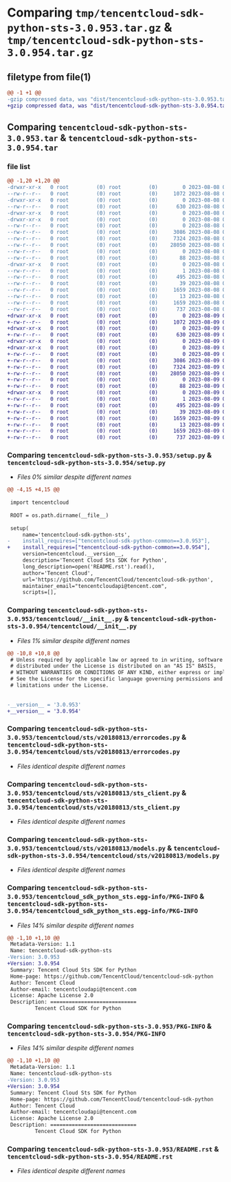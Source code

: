 # Comparing `tmp/tencentcloud-sdk-python-sts-3.0.953.tar.gz` & `tmp/tencentcloud-sdk-python-sts-3.0.954.tar.gz`

## filetype from file(1)

```diff
@@ -1 +1 @@
-gzip compressed data, was "dist/tencentcloud-sdk-python-sts-3.0.953.tar", last modified: Tue Aug  8 00:31:57 2023, max compression
+gzip compressed data, was "dist/tencentcloud-sdk-python-sts-3.0.954.tar", last modified: Wed Aug  9 00:32:09 2023, max compression
```

## Comparing `tencentcloud-sdk-python-sts-3.0.953.tar` & `tencentcloud-sdk-python-sts-3.0.954.tar`

### file list

```diff
@@ -1,20 +1,20 @@
-drwxr-xr-x   0 root         (0) root         (0)        0 2023-08-08 00:31:57.000000 tencentcloud-sdk-python-sts-3.0.953/
--rw-r--r--   0 root         (0) root         (0)     1072 2023-08-08 00:31:57.000000 tencentcloud-sdk-python-sts-3.0.953/setup.py
-drwxr-xr-x   0 root         (0) root         (0)        0 2023-08-08 00:31:57.000000 tencentcloud-sdk-python-sts-3.0.953/tencentcloud/
--rw-r--r--   0 root         (0) root         (0)      630 2023-08-08 00:31:57.000000 tencentcloud-sdk-python-sts-3.0.953/tencentcloud/__init__.py
-drwxr-xr-x   0 root         (0) root         (0)        0 2023-08-08 00:31:57.000000 tencentcloud-sdk-python-sts-3.0.953/tencentcloud/sts/
-drwxr-xr-x   0 root         (0) root         (0)        0 2023-08-08 00:31:57.000000 tencentcloud-sdk-python-sts-3.0.953/tencentcloud/sts/v20180813/
--rw-r--r--   0 root         (0) root         (0)        0 2023-08-08 00:31:57.000000 tencentcloud-sdk-python-sts-3.0.953/tencentcloud/sts/v20180813/__init__.py
--rw-r--r--   0 root         (0) root         (0)     3086 2023-08-08 00:31:57.000000 tencentcloud-sdk-python-sts-3.0.953/tencentcloud/sts/v20180813/errorcodes.py
--rw-r--r--   0 root         (0) root         (0)     7324 2023-08-08 00:31:57.000000 tencentcloud-sdk-python-sts-3.0.953/tencentcloud/sts/v20180813/sts_client.py
--rw-r--r--   0 root         (0) root         (0)    28050 2023-08-08 00:31:57.000000 tencentcloud-sdk-python-sts-3.0.953/tencentcloud/sts/v20180813/models.py
--rw-r--r--   0 root         (0) root         (0)        0 2023-08-08 00:31:57.000000 tencentcloud-sdk-python-sts-3.0.953/tencentcloud/sts/__init__.py
--rw-r--r--   0 root         (0) root         (0)       88 2023-08-08 00:31:57.000000 tencentcloud-sdk-python-sts-3.0.953/setup.cfg
-drwxr-xr-x   0 root         (0) root         (0)        0 2023-08-08 00:31:57.000000 tencentcloud-sdk-python-sts-3.0.953/tencentcloud_sdk_python_sts.egg-info/
--rw-r--r--   0 root         (0) root         (0)        1 2023-08-08 00:31:57.000000 tencentcloud-sdk-python-sts-3.0.953/tencentcloud_sdk_python_sts.egg-info/dependency_links.txt
--rw-r--r--   0 root         (0) root         (0)      495 2023-08-08 00:31:57.000000 tencentcloud-sdk-python-sts-3.0.953/tencentcloud_sdk_python_sts.egg-info/SOURCES.txt
--rw-r--r--   0 root         (0) root         (0)       39 2023-08-08 00:31:57.000000 tencentcloud-sdk-python-sts-3.0.953/tencentcloud_sdk_python_sts.egg-info/requires.txt
--rw-r--r--   0 root         (0) root         (0)     1659 2023-08-08 00:31:57.000000 tencentcloud-sdk-python-sts-3.0.953/tencentcloud_sdk_python_sts.egg-info/PKG-INFO
--rw-r--r--   0 root         (0) root         (0)       13 2023-08-08 00:31:57.000000 tencentcloud-sdk-python-sts-3.0.953/tencentcloud_sdk_python_sts.egg-info/top_level.txt
--rw-r--r--   0 root         (0) root         (0)     1659 2023-08-08 00:31:57.000000 tencentcloud-sdk-python-sts-3.0.953/PKG-INFO
--rw-r--r--   0 root         (0) root         (0)      737 2023-08-08 00:31:57.000000 tencentcloud-sdk-python-sts-3.0.953/README.rst
+drwxr-xr-x   0 root         (0) root         (0)        0 2023-08-09 00:32:09.000000 tencentcloud-sdk-python-sts-3.0.954/
+-rw-r--r--   0 root         (0) root         (0)     1072 2023-08-09 00:32:09.000000 tencentcloud-sdk-python-sts-3.0.954/setup.py
+drwxr-xr-x   0 root         (0) root         (0)        0 2023-08-09 00:32:09.000000 tencentcloud-sdk-python-sts-3.0.954/tencentcloud/
+-rw-r--r--   0 root         (0) root         (0)      630 2023-08-09 00:32:09.000000 tencentcloud-sdk-python-sts-3.0.954/tencentcloud/__init__.py
+drwxr-xr-x   0 root         (0) root         (0)        0 2023-08-09 00:32:09.000000 tencentcloud-sdk-python-sts-3.0.954/tencentcloud/sts/
+drwxr-xr-x   0 root         (0) root         (0)        0 2023-08-09 00:32:09.000000 tencentcloud-sdk-python-sts-3.0.954/tencentcloud/sts/v20180813/
+-rw-r--r--   0 root         (0) root         (0)        0 2023-08-09 00:32:09.000000 tencentcloud-sdk-python-sts-3.0.954/tencentcloud/sts/v20180813/__init__.py
+-rw-r--r--   0 root         (0) root         (0)     3086 2023-08-09 00:32:09.000000 tencentcloud-sdk-python-sts-3.0.954/tencentcloud/sts/v20180813/errorcodes.py
+-rw-r--r--   0 root         (0) root         (0)     7324 2023-08-09 00:32:09.000000 tencentcloud-sdk-python-sts-3.0.954/tencentcloud/sts/v20180813/sts_client.py
+-rw-r--r--   0 root         (0) root         (0)    28050 2023-08-09 00:32:09.000000 tencentcloud-sdk-python-sts-3.0.954/tencentcloud/sts/v20180813/models.py
+-rw-r--r--   0 root         (0) root         (0)        0 2023-08-09 00:32:09.000000 tencentcloud-sdk-python-sts-3.0.954/tencentcloud/sts/__init__.py
+-rw-r--r--   0 root         (0) root         (0)       88 2023-08-09 00:32:09.000000 tencentcloud-sdk-python-sts-3.0.954/setup.cfg
+drwxr-xr-x   0 root         (0) root         (0)        0 2023-08-09 00:32:09.000000 tencentcloud-sdk-python-sts-3.0.954/tencentcloud_sdk_python_sts.egg-info/
+-rw-r--r--   0 root         (0) root         (0)        1 2023-08-09 00:32:09.000000 tencentcloud-sdk-python-sts-3.0.954/tencentcloud_sdk_python_sts.egg-info/dependency_links.txt
+-rw-r--r--   0 root         (0) root         (0)      495 2023-08-09 00:32:09.000000 tencentcloud-sdk-python-sts-3.0.954/tencentcloud_sdk_python_sts.egg-info/SOURCES.txt
+-rw-r--r--   0 root         (0) root         (0)       39 2023-08-09 00:32:09.000000 tencentcloud-sdk-python-sts-3.0.954/tencentcloud_sdk_python_sts.egg-info/requires.txt
+-rw-r--r--   0 root         (0) root         (0)     1659 2023-08-09 00:32:09.000000 tencentcloud-sdk-python-sts-3.0.954/tencentcloud_sdk_python_sts.egg-info/PKG-INFO
+-rw-r--r--   0 root         (0) root         (0)       13 2023-08-09 00:32:09.000000 tencentcloud-sdk-python-sts-3.0.954/tencentcloud_sdk_python_sts.egg-info/top_level.txt
+-rw-r--r--   0 root         (0) root         (0)     1659 2023-08-09 00:32:09.000000 tencentcloud-sdk-python-sts-3.0.954/PKG-INFO
+-rw-r--r--   0 root         (0) root         (0)      737 2023-08-09 00:32:09.000000 tencentcloud-sdk-python-sts-3.0.954/README.rst
```

### Comparing `tencentcloud-sdk-python-sts-3.0.953/setup.py` & `tencentcloud-sdk-python-sts-3.0.954/setup.py`

 * *Files 0% similar despite different names*

```diff
@@ -4,15 +4,15 @@
 
 import tencentcloud
 
 ROOT = os.path.dirname(__file__)
 
 setup(
     name='tencentcloud-sdk-python-sts',
-    install_requires=["tencentcloud-sdk-python-common==3.0.953"],
+    install_requires=["tencentcloud-sdk-python-common==3.0.954"],
     version=tencentcloud.__version__,
     description='Tencent Cloud Sts SDK for Python',
     long_description=open('README.rst').read(),
     author='Tencent Cloud',
     url='https://github.com/TencentCloud/tencentcloud-sdk-python',
     maintainer_email="tencentcloudapi@tencent.com",
     scripts=[],
```

### Comparing `tencentcloud-sdk-python-sts-3.0.953/tencentcloud/__init__.py` & `tencentcloud-sdk-python-sts-3.0.954/tencentcloud/__init__.py`

 * *Files 1% similar despite different names*

```diff
@@ -10,8 +10,8 @@
 # Unless required by applicable law or agreed to in writing, software
 # distributed under the License is distributed on an "AS IS" BASIS,
 # WITHOUT WARRANTIES OR CONDITIONS OF ANY KIND, either express or implied.
 # See the License for the specific language governing permissions and
 # limitations under the License.
 
 
-__version__ = '3.0.953'
+__version__ = '3.0.954'
```

### Comparing `tencentcloud-sdk-python-sts-3.0.953/tencentcloud/sts/v20180813/errorcodes.py` & `tencentcloud-sdk-python-sts-3.0.954/tencentcloud/sts/v20180813/errorcodes.py`

 * *Files identical despite different names*

### Comparing `tencentcloud-sdk-python-sts-3.0.953/tencentcloud/sts/v20180813/sts_client.py` & `tencentcloud-sdk-python-sts-3.0.954/tencentcloud/sts/v20180813/sts_client.py`

 * *Files identical despite different names*

### Comparing `tencentcloud-sdk-python-sts-3.0.953/tencentcloud/sts/v20180813/models.py` & `tencentcloud-sdk-python-sts-3.0.954/tencentcloud/sts/v20180813/models.py`

 * *Files identical despite different names*

### Comparing `tencentcloud-sdk-python-sts-3.0.953/tencentcloud_sdk_python_sts.egg-info/PKG-INFO` & `tencentcloud-sdk-python-sts-3.0.954/tencentcloud_sdk_python_sts.egg-info/PKG-INFO`

 * *Files 14% similar despite different names*

```diff
@@ -1,10 +1,10 @@
 Metadata-Version: 1.1
 Name: tencentcloud-sdk-python-sts
-Version: 3.0.953
+Version: 3.0.954
 Summary: Tencent Cloud Sts SDK for Python
 Home-page: https://github.com/TencentCloud/tencentcloud-sdk-python
 Author: Tencent Cloud
 Author-email: tencentcloudapi@tencent.com
 License: Apache License 2.0
 Description: ============================
         Tencent Cloud SDK for Python
```

### Comparing `tencentcloud-sdk-python-sts-3.0.953/PKG-INFO` & `tencentcloud-sdk-python-sts-3.0.954/PKG-INFO`

 * *Files 14% similar despite different names*

```diff
@@ -1,10 +1,10 @@
 Metadata-Version: 1.1
 Name: tencentcloud-sdk-python-sts
-Version: 3.0.953
+Version: 3.0.954
 Summary: Tencent Cloud Sts SDK for Python
 Home-page: https://github.com/TencentCloud/tencentcloud-sdk-python
 Author: Tencent Cloud
 Author-email: tencentcloudapi@tencent.com
 License: Apache License 2.0
 Description: ============================
         Tencent Cloud SDK for Python
```

### Comparing `tencentcloud-sdk-python-sts-3.0.953/README.rst` & `tencentcloud-sdk-python-sts-3.0.954/README.rst`

 * *Files identical despite different names*

